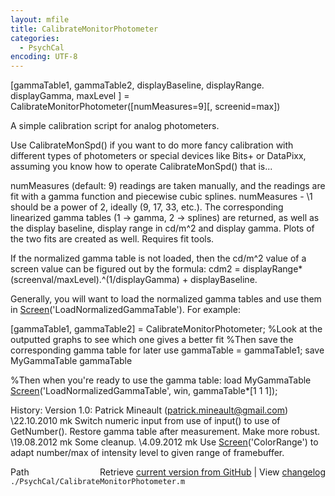 ```yaml
---
layout: mfile
title: CalibrateMonitorPhotometer
categories:
  - PsychCal
encoding: UTF-8
---
```


[gammaTable1, gammaTable2, displayBaseline, displayRange. displayGamma, maxLevel ] = CalibrateMonitorPhotometer([numMeasures=9][, screenid=max])

A simple calibration script for analog photometers.

Use CalibrateMonSpd() if you want to do more fancy calibration with
different types of photometers or special devices like Bits+ or DataPixx,
assuming you know how to operate CalibrateMonSpd() that is...

numMeasures (default: 9) readings are taken manually, and the readings
are fit with a gamma function and piecewise cubic splines. numMeasures -
\1 should be a power of 2, ideally (9, 17, 33, etc.). The corresponding
linearized gamma tables (1 -\> gamma, 2 -\> splines) are returned, as well
as the display baseline, display range in cd/m^2 and display gamma. Plots
of the two fits are created as well. Requires fit tools.

If the normalized gamma table is not loaded, then the cd/m^2 value of a
screen value can be figured out by the formula: cdm2 =
displayRange\*(screenval/maxLevel).^(1/displayGamma) + displayBaseline.

Generally, you will want to load the normalized gamma tables and use them
in [Screen](/docs/Screen)('LoadNormalizedGammaTable'). For example:

[gammaTable1, gammaTable2] = CalibrateMonitorPhotometer;
%Look at the outputted graphs to see which one gives a better fit
%Then save the corresponding gamma table for later use
gammaTable = gammaTable1;
save MyGammaTable gammaTable

%Then when you're ready to use the gamma table:
load MyGammaTable
[Screen](/docs/Screen)('LoadNormalizedGammaTable', win, gammaTable\*[1 1 1]);


History:
Version 1.0: Patrick Mineault (patrick.mineault@gmail.com)
\22.10.2010 mk Switch numeric input from use of input() to use of
              GetNumber(). Restore gamma table after measurement. Make
              more robust.
\19.08.2012 mk Some cleanup.
 \4.09.2012 mk Use [Screen](/docs/Screen)('ColorRange') to adapt number/max of intensity
              level to given range of framebuffer.


<div class="code_header" style="text-align:right;">
  <span style="float:left;">Path&nbsp;&nbsp;</span> <span class="counter">Retrieve <a href=
  "https://raw.github.com/Psychtoolbox-3/Psychtoolbox-3/beta/./PsychCal/CalibrateMonitorPhotometer.m">current version from GitHub</a> | View <a href=
  "https://github.com/Psychtoolbox-3/Psychtoolbox-3/commits/beta/./PsychCal/CalibrateMonitorPhotometer.m">changelog</a></span>
</div>
<div class="code">
  <code>./PsychCal/CalibrateMonitorPhotometer.m</code>
</div>
